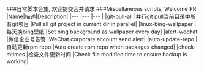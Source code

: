 ###日常脚本合集, 欢迎提交合并请求
###Miscellaneous scripts, Welcome PR
|Name|描述|Description|
|--- |--- |---        |
|git-pull-all			|并行git pull当前目录中所有git项目	|Pull all git project in current dir in parallel|
|linux-bing-wallpaper	|每天换bing壁纸						|Set bing background as wallpaper every day|
|alert-wechat			|微信企业号告警						|WeChat corporate account send alert|
|auto-update-repo		|自动更新rpm repo 					|Auto create rpm repo when packages changed|
|check-mtimes			|检查文件更新时间						|Check file modified time to ensure backup is working|

